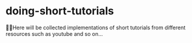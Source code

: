 # doing-short-tutorials
🐱‍👤Here will be collected implementations of short tutorials from different resources such as youtube and so on...

